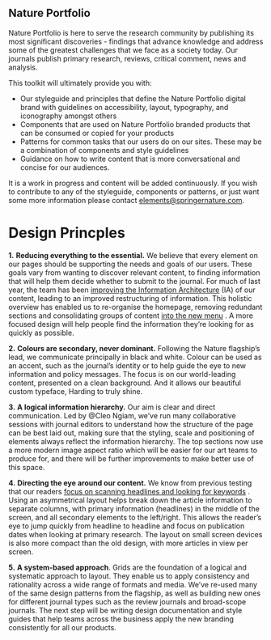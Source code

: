 ## Nature Portfolio


Nature Portfolio is here to serve the research community by publishing its most significant discoveries - findings that advance knowledge and address some of the greatest challenges that we face as a society today. Our journals publish primary research, reviews, critical comment, news and analysis.  

This toolkit will ultimately provide you with:

- Our styleguide and principles that define the Nature Portfolio digital brand with guidelines on accessibility, layout, typography, and iconography amongst others
- Components that are used on Nature Portfolio branded products that can be consumed or copied for your products
- Patterns for common tasks that our users do on our sites. These may be a combination of components and style guidelines
- Guidance on how to write content that is more conversational and concise for our audiences.


It is a work in progress and content will be added continuously. If you wish to contribute to any of the styleguide, components or patterns, or just want some more information please contact elements@springernature.com.

# Design Princples
**1.** **Reducing everything to the essential.** We believe that every element on our pages should be supporting the needs and goals of our users. These goals vary from wanting to discover relevant content, to finding information that will help them decide whether to submit to the journal. For much of last year, the team has been  [improving the Information Architecture](https://hive.springernature.com/home/designing-a-new-information-architecture-for-the-nature-journal-websites)  (IA) of our content, leading to an improved restructuring of information. This holistic overview has enabled us to re-organise the homepage, removing redundant sections and consolidating groups of content  [into the new menu](https://hive.springernature.com/home/ls/community/content-consumption/post/4537888966049792) . A more focused design will help people find the information they’re looking for as quickly as possible.


**2.** **Colours are secondary, never dominant.** Following the Nature flagship’s lead, we communicate principally in black and white. Colour can be used as an accent, such as the journal’s identity or to help guide the eye to new information and policy messages. The focus is on our world-leading content, presented on a clean background. And it allows our beautiful custom typeface, Harding to truly shine.


**3.** **A logical information hierarchy.** Our aim is clear and direct communication. Led by @Cleo Ngiam, we’ve run many collaborative sessions with journal editors to understand how the structure of the page can be best laid out, making sure that the styling, scale and positioning of elements always reflect the information hierarchy. The top sections now use a more modern image aspect ratio which will be easier for our art teams to produce for, and there will be further improvements to make better use of this space.


**4.** **Directing the eye around our content.** We know from previous testing that our readers  [focus on scanning headlines and looking for keywords](https://hive.springernature.com/home/improving-the-user-experience-on-nature-collections) . Using an asymmetrical layout helps break down the article information to separate columns, with primary information (headlines) in the middle of the screen, and all secondary elements to the left/right. This allows the reader’s eye to jump quickly from headline to headline and focus on publication dates when looking at primary research. The layout on small screen devices is also more compact than the old design, with more articles in view per screen.  


**5.** **A system-based approach**. Grids are the foundation of a logical and systematic approach to layout. They enable us to apply consistency and rationality across a wide range of formats and media. We’ve re-used many of the same design patterns from the flagship, as well as building new ones for different journal types such as the review journals and broad-scope journals. The next step will be writing design documentation and style guides that help teams across the business apply the new branding consistently for all our products.


